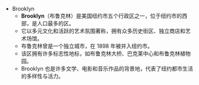 - Brooklyn
  - **Brooklyn**（布鲁克林）是美国纽约市五个行政区之一，位于纽约市的西部，是人口最多的区。
  - 它以多元文化和活跃的艺术氛围著称，拥有众多历史街区、独立商店和艺术场馆。
  - 布鲁克林曾是一个独立城市，在 1898 年被并入纽约市。
  - 该区拥有许多标志性地标，如布鲁克林大桥、巴克莱中心和布鲁克林植物园。
  - Brooklyn 也是许多文学、电影和音乐作品的背景地，代表了纽约都市生活的多样性与活力。
